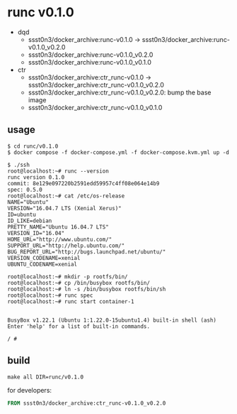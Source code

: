 # runc v0.1.0

* dqd
    * ssst0n3/docker_archive:runc-v0.1.0 -> ssst0n3/docker_archive:runc-v0.1.0_v0.2.0
    * ssst0n3/docker_archive:runc-v0.1.0_v0.2.0
    * ssst0n3/docker_archive:runc-v0.1.0_v0.1.0
* ctr
    * ssst0n3/docker_archive:ctr_runc-v0.1.0 -> ssst0n3/docker_archive:ctr_runc-v0.1.0_v0.2.0
    * ssst0n3/docker_archive:ctr_runc-v0.1.0_v0.2.0: bump the base image
    * ssst0n3/docker_archive:ctr_runc-v0.1.0_v0.1.0

## usage

```shell
$ cd runc/v0.1.0
$ docker compose -f docker-compose.yml -f docker-compose.kvm.yml up -d
```

```shell
$ ./ssh
root@localhost:~# runc --version
runc version 0.1.0
commit: 8e129e097220b2591edd59957c4ff08e064e14b9
spec: 0.5.0
root@localhost:~# cat /etc/os-release 
NAME="Ubuntu"
VERSION="16.04.7 LTS (Xenial Xerus)"
ID=ubuntu
ID_LIKE=debian
PRETTY_NAME="Ubuntu 16.04.7 LTS"
VERSION_ID="16.04"
HOME_URL="http://www.ubuntu.com/"
SUPPORT_URL="http://help.ubuntu.com/"
BUG_REPORT_URL="http://bugs.launchpad.net/ubuntu/"
VERSION_CODENAME=xenial
UBUNTU_CODENAME=xenial
```

```shell
root@localhost:~# mkdir -p rootfs/bin/
root@localhost:~# cp /bin/busybox rootfs/bin/
root@localhost:~# ln -s /bin/busybox rootfs/bin/sh
root@localhost:~# runc spec
root@localhost:~# runc start container-1


BusyBox v1.22.1 (Ubuntu 1:1.22.0-15ubuntu1.4) built-in shell (ash)
Enter 'help' for a list of built-in commands.

/ #
```

## build

```shell
make all DIR=runc/v0.1.0
```

for developers:

```dockerfile
FROM ssst0n3/docker_archive:ctr_runc-v0.1.0_v0.2.0
```
